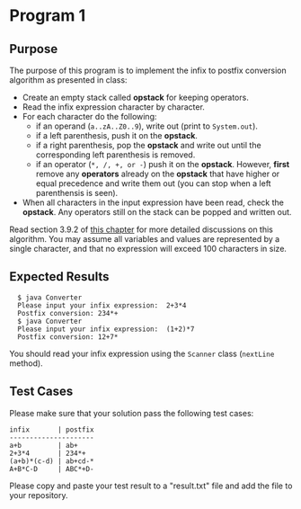 # Program 1
## Purpose
The purpose of this program is to implement the infix to postfix conversion
algorithm as presented in class:
* Create an empty stack called **opstack** for keeping operators.
* Read the infix expression character by character.
* For each character do the following:
  * if an operand (`a..zA..Z0..9`), write out (print to `System.out`).
  * if a left parenthesis, push it on the **opstack**.
  * if a right parenthesis, pop the **opstack** and write out until the
corresponding left parenthesis is removed.
  * if an operator (`*, /, +, or -`) push it on the **opstack**.
However, **first** remove any **operators** already on the **opstack** that have
higher or equal precedence and write them out (you can stop when a left parenthensis is seen).
* When all characters in the input expression have been read, check the
**opstack**. Any operators still on the stack can be popped and written out.

Read section 3.9.2 of
[this chapter](http://interactivepython.org/runestone/static/pythonds/BasicDS/InfixPrefixandPostfixExpressions.html)
for more detailed discussions on this algorithm.
You may assume all variables and values are represented by a single character,
and that no expression will exceed 100 characters in size.

## Expected Results
```shell
  $ java Converter
  Please input your infix expression:  2+3*4
  Postfix conversion: 234*+
  $ java Converter
  Please input your infix expression:  (1+2)*7
  Postfix conversion: 12+7*
```
You should read your infix expression using the `Scanner` class (`nextLine` method).

## Test Cases
Please make sure that your solution pass the following test cases:
```
infix       | postfix
---------------------
a+b         | ab+
2+3*4       | 234*+
(a+b)*(c-d) | ab+cd-*
A+B*C-D     | ABC*+D-
```
Please copy and paste your test result to a "result.txt" file and add the file to your repository.

